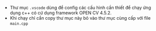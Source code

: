 * Thư mục `.vscode` dùng để config các cấu hình cần thiết để chạy ứng dụng c++ có cứ dụng framework OPEN CV 4.5.2.
* Khi chạy chỉ cẩn copy thư mục này bỏ vào thư mục cùng cấp với file `main.cpp`